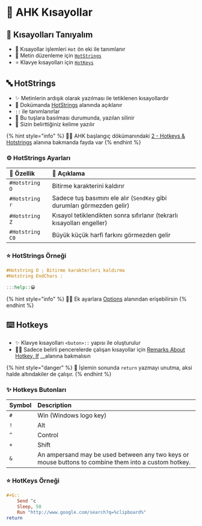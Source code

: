 # 💞 AHK Kısayollar

## 🔰 Kısayolları Tanıyalım

* 🧱 Kısayollar işlemleri `Hot` ön eki ile tanımlanır
* 💫 Metin düzenleme için [`HotStrings`](https://www.autohotkey.com/docs/Hotstrings.htm)
* ⭐ Klavye kısayolları için [`HotKeys`](https://www.autohotkey.com/docs/commands/Hotkey.htm)

## 🔤 HotStrings

* ✨ Metinlerin ardışık olarak yazılması ile tetiklenen kısayollardır
* 📃 Dokümanda [HotStrings](https://www.autohotkey.com/docs/commands/_Hotstring.htm) alanında açıklanır
* `::` ile tanımlanırlar
* 🧹 Bu tuşlara basılması durumunda, yazılan silinir
* 🛒 Sizin belirttiğiniz kelime yazılır

{% hint style="info" %}
‍🧙‍♂ AHK başlangıç dökümanındaki [2 - Hotkeys & Hotstrings](https://www.autohotkey.com/docs/Tutorial.htm#s2) alanına bakmanda fayda var
{% endhint %}

### ⚙️ HotStrings Ayarları

| 💎 Özellik | 📑 Açıklama |
| :--- | :--- |
| `#Hotstring O` | Bitirme karakterini kaldırır |
| `#Hotstring r` | Sadece tuş basımını ele alır \(`SendKey` gibi durumları görmezden gelir\) |
| `#Hotstring Z` | Kısayol tetiklendikten sonra sıfırlanır \(tekrarlı kısayolları engeller\) |
| `#Hotstring C0` | Büyük küçük harfi farkını görmezden gelir |

### ⭐ HotStrings Örneği

```haskell
#Hotstring O ; Bitirme karakterleri kaldırma
#Hotstring EndChars :
    
:::help::😀
```

{% hint style="info" %}
🧙‍♂️️ Ek ayarlara [Options](https://www.autohotkey.com/docs/Hotstrings.htm#Options) alanından erişebilirsin
{% endhint %}

## ⌨️ Hotkeys

* ✨ Klavye kısayolları `<buton>::` yapısı ile oluşturulur
* 👮‍♂️ Sadece belirli pencerelerde çalışan kısayollar için [Remarks About Hotkey, If](https://www.autohotkey.com/docs/commands/Hotkey.htm#IfWin) __alanına bakmalısın

{% hint style="danger" %}
📢️ İşlemin sonunda `return` yazmayı unutma, aksi halde altındakiler de çalışır.
{% endhint %}

### ✨ Hotkeys Butonları

| Symbol | Description |
| :--- | :--- |
| `#` | Win \(Windows logo key\) |
| `!` | Alt |
| `^` | Control |
| `+` | Shift |
| `&` | An ampersand may be used between any two keys or mouse buttons to combine them into a custom hotkey. |

### ⭐ HotKeys Örneği

```haskell
#+G::
    Send ^c
    Sleep, 50
    Run "http://www.google.com/search?q=%clipboard%"
return
```

